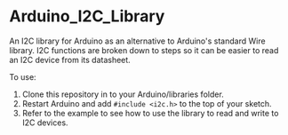 # Arduino_I2C_Library
An I2C library for Arduino as an alternative to Arduino's standard Wire library. 
I2C functions are broken down to steps so it can be easier to read an I2C device from its datasheet. 

To use:
1. Clone this repository in to your Arduino/libraries folder.
2. Restart Arduino and add `#include <i2c.h>` to the top of your sketch.
3. Refer to the example to see how to use the library to read and write to I2C devices.
